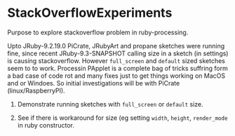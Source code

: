 # StackOverflowExperiments
Purpose to explore stackoverflow problem in ruby-processing.

Upto JRuby-9.2.19.0 PiCrate, JRubyArt and propane sketches were running fine, since recent JRuby-9.3-SNAPSHOT calling size in a sketch (in settings) is causing stackoverflow. However `full_screen` and `default` sized sketches seem to to work. Processin PApplet is a complete bag of tricks suffring form a bad case of code rot and many fixes just to get things working on MacOS and or Windoes. So initial investigations will be with PiCrate (linux/RaspberryPI).

1. Demonstrate running sketches with `full_screen` or `default` size.

2. See if there is workaround for size (eg setting `width`, `height`, `render_mode` in ruby constructor.

